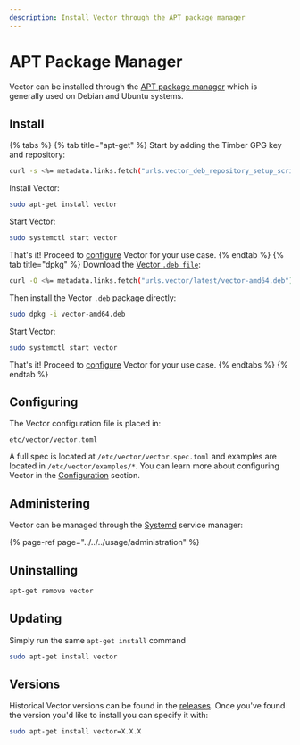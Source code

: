 ```yaml
---
description: Install Vector through the APT package manager
---
```


# APT Package Manager

Vector can be installed through the [APT package manager][urls.apt] which is
generally used on Debian and Ubuntu systems.

## Install

{% tabs %}
{% tab title="apt-get" %}
Start by adding the Timber GPG key and repository:

```bash
curl -s <%= metadata.links.fetch("urls.vector_deb_repository_setup_script") %> | sudo bash
```

Install Vector:

```bash
sudo apt-get install vector
```

Start Vector:

```bash
sudo systemctl start vector
```

That's it! Proceed to [configure](#configuring) Vector for your use case.
{% endtab %}
{% tab title="dpkg" %}
Download the [Vector `.deb file`][urls.vector_downloads/latest/vector-amd64.deb]:

```bash
curl -O <%= metadata.links.fetch("urls.vector/latest/vector-amd64.deb") %>
```

Then install the Vector `.deb` package directly:

```bash
sudo dpkg -i vector-amd64.deb
```

Start Vector:

```bash
sudo systemctl start vector
```

That's it! Proceed to [configure](#configuring) Vector for your use case.
{% endtabs %}
{% endtab %}


## Configuring

The Vector configuration file is placed in:

```
etc/vector/vector.toml
```

A full spec is located at `/etc/vector/vector.spec.toml` and examples are
located in `/etc/vector/examples/*`. You can learn more about configuring
Vector in the [Configuration][docs.configuration] section.

## Administering

Vector can be managed through the [Systemd][urls.systemd] service manager:

{% page-ref page="../../../usage/administration" %}

## Uninstalling

```bash
apt-get remove vector
```

## Updating

Simply run the same `apt-get install` command

```bash
sudo apt-get install vector
```

## Versions

Historical Vector versions can be found in the [releases][urls.vector_releases].
Once you've found the version you'd like to install you can specify it with:

```bash
sudo apt-get install vector=X.X.X
```


[docs.configuration]: ../../../usage/configuration
[urls.apt]: https://wiki.debian.org/Apt
[urls.systemd]: https://www.freedesktop.org/wiki/Software/systemd/
[urls.vector_downloads/latest/vector-amd64.deb]: https://packages.timber.io/vector/latest/vector-amd64.deb
[urls.vector_releases]: https://github.com/timberio/vector/releases

